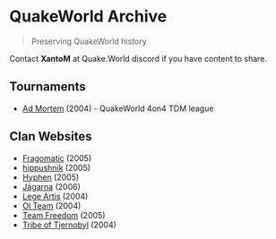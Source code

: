 # QuakeWorld Archive
> Preserving QuakeWorld history

Contact **XantoM** at Quake.World discord if you have content to share.

## Tournaments
* [Ad Mortem](https://archive.quake.world/admortem/) (2004) - QuakeWorld 4on4 TDM league

## Clan Websites
* [Fragomatic](https://archive.quake.world/clans/fragomatic/) (2005)
* [hippushnik](https://archive.quake.world/clans/hippushnik/) (2005)
* [Hyphen](https://archive.quake.world/clans/hyphen/hyphen.txt) (2005)
* [Jägarna](https://archive.quake.world/clans/jagarna/) (2006)
* [Lege Artis](https://archive.quake.world/clans/legeartis/) (2004)
* [Ol Team](https://archive.quake.world/clans/ol-team/) (2004)
* [Team Freedom](https://archive.quake.world/clans/team-freedom/) (2005)
* [Tribe of Tjernobyl](https://archive.quake.world/clans/tribe-of-tjernobyl/) (2004)

